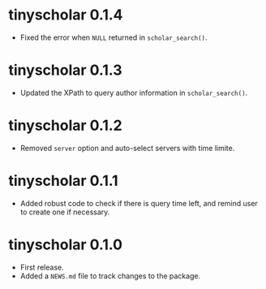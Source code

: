 # tinyscholar 0.1.4

* Fixed the error when `NULL` returned in `scholar_search()`.

# tinyscholar 0.1.3

* Updated the XPath to query author information in `scholar_search()`.

# tinyscholar 0.1.2

* Removed `server` option and auto-select servers with time limite.

# tinyscholar 0.1.1

* Added robust code to check if there is query time left, and remind user to create one if necessary.

# tinyscholar 0.1.0

* First release.
* Added a `NEWS.md` file to track changes to the package.
